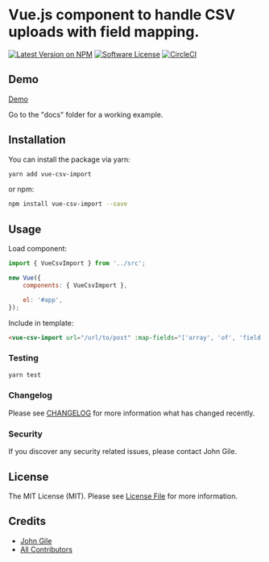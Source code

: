 # Vue.js component to handle CSV uploads with field mapping.

[![Latest Version on NPM](https://img.shields.io/npm/v/vue-csv-import.svg?style=flat-square)](https://npmjs.com/package/vue-csv-import)
[![Software License](https://img.shields.io/badge/license-MIT-brightgreen.svg?style=flat-square)](LICENSE.md)
[![CircleCI](https://circleci.com/gh/jgile/vue-csv-import.svg?style=svg)](https://circleci.com/gh/jgile/vue-csv-import)


## Demo

[Demo](https://codepen.io/jgile/pen/RMmWOd)


Go to the "docs" folder for a working example.

## Installation

You can install the package via yarn:

```bash
yarn add vue-csv-import
```

or npm:

```bash
npm install vue-csv-import --save
```

## Usage
Load component:

```js
import { VueCsvImport } from '../src';

new Vue({
    components: { VueCsvImport },

    el: '#app',
});

```

Include in template:
```html
<vue-csv-import url="/url/to/post" :map-fields="['array', 'of', 'field', 'names']"></vue-csv-import>

```


### Testing

```bash
yarn test
```

### Changelog

Please see [CHANGELOG](CHANGELOG.md) for more information what has changed recently.

### Security

If you discover any security related issues, please contact John Gile.

## License

The MIT License (MIT). Please see [License File](LICENSE.md) for more information.

## Credits

- [John Gile](https://github.com/jgile)
- [All Contributors](../../contributors)
